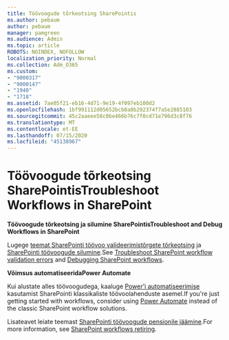 ```yaml
---
title: Töövoogude tõrkeotsing SharePointis
ms.author: pebaum
author: pebaum
manager: pamgreen
ms.audience: Admin
ms.topic: article
ROBOTS: NOINDEX, NOFOLLOW
localization_priority: Normal
ms.collection: Adm_O365
ms.custom:
- "9000317"
- "9000147"
- "1940"
- "1718"
ms.assetid: 7ae05f21-eb16-4d71-9e19-4f097eb100d2
ms.openlocfilehash: 1bf991112d05652bcb8a8b292374f7a5e2885103
ms.sourcegitcommit: 45c2aaeee58c0be466b76c7f0cd71e796d3c8f76
ms.translationtype: MT
ms.contentlocale: et-EE
ms.lasthandoff: 07/15/2020
ms.locfileid: "45138967"
---
```

# <a name="troubleshoot-workflows-in-sharepoint"></a><span data-ttu-id="8e165-102">Töövoogude tõrkeotsing SharePointis</span><span class="sxs-lookup"><span data-stu-id="8e165-102">Troubleshoot Workflows in SharePoint</span></span>

<span data-ttu-id="8e165-103">**Töövoogude tõrkeotsing ja silumine SharePointis**</span><span class="sxs-lookup"><span data-stu-id="8e165-103">**Troubleshoot and Debug Workflows in SharePoint**</span></span>

<span data-ttu-id="8e165-104">Lugege [teemat SharePointi töövoo valideerimistõrgete tõrkeotsing](https://docs.microsoft.com/sharepoint/dev/general-development/troubleshooting-sharepoint-server-workflow-validation-errors-in-visio) ja [SharePointi töövoogude silumine](https://docs.microsoft.com/sharepoint/dev/general-development/debugging-sharepoint-server-workflows).</span><span class="sxs-lookup"><span data-stu-id="8e165-104">See [Troubleshoot SharePoint workflow validation errors](https://docs.microsoft.com/sharepoint/dev/general-development/troubleshooting-sharepoint-server-workflow-validation-errors-in-visio) and [Debugging SharePoint workflows](https://docs.microsoft.com/sharepoint/dev/general-development/debugging-sharepoint-server-workflows).</span></span>

<span data-ttu-id="8e165-105">**Võimsus automatiseerida**</span><span class="sxs-lookup"><span data-stu-id="8e165-105">**Power Automate**</span></span>

<span data-ttu-id="8e165-106">Kui alustate alles töövoogudega, kaaluge [Power'i automatiseerimise](https://docs.microsoft.com/power-automate/modern-approvals) kasutamist SharePointi klassikaliste töövoolahenduste asemel.</span><span class="sxs-lookup"><span data-stu-id="8e165-106">If you're just getting started with workflows, consider using [Power Automate](https://docs.microsoft.com/power-automate/modern-approvals) instead of the classic SharePoint workflow solutions.</span></span>

<span data-ttu-id="8e165-107">Lisateavet leiate teemast [SharePointi töövoogude pensionile jäämine](https://docs.microsoft.com/alchemyinsights/sharepoint-workflows-retiring).</span><span class="sxs-lookup"><span data-stu-id="8e165-107">For more information, see [SharePoint workflows retiring](https://docs.microsoft.com/alchemyinsights/sharepoint-workflows-retiring).</span></span>
